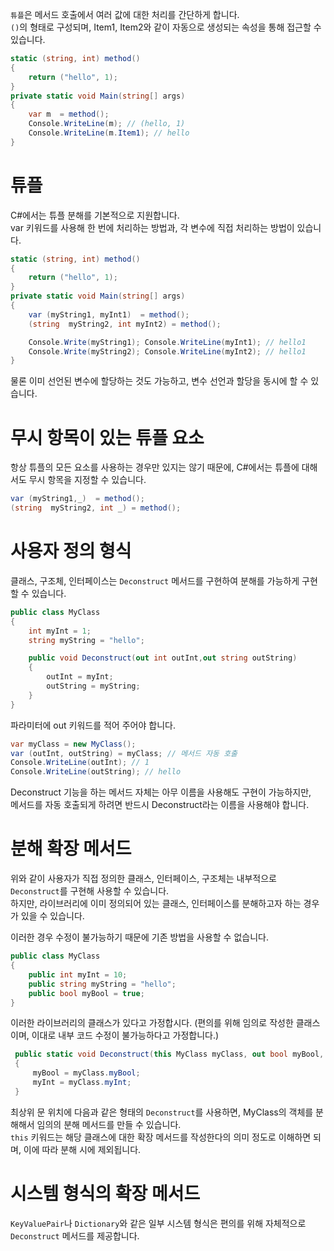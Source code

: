 `튜플`은 메서드 호출에서 여러 값에 대한 처리를 간단하게 합니다.  
`()`의 형태로 구성되며, Item1, Item2와 같이 자동으로 생성되는 속성을 통해 접근할 수 있습니다.  
```cs
static (string, int) method()
{
    return ("hello", 1);
}
private static void Main(string[] args)
{
    var m  = method();
    Console.WriteLine(m); // (hello, 1)
    Console.WriteLine(m.Item1); // hello
}
```

# 튜플
C#에서는 튜플 분해를 기본적으로 지원합니다.  
var 키워드를 사용해 한 번에 처리하는 방법과, 각 변수에 직접 처리하는 방법이 있습니다.
```cs
static (string, int) method()
{
    return ("hello", 1);
}
private static void Main(string[] args)
{
    var (myString1, myInt1)  = method();
    (string  myString2, int myInt2) = method();

    Console.Write(myString1); Console.WriteLine(myInt1); // hello1
    Console.Write(myString2); Console.WriteLine(myInt2); // hello1
}
```
물론 이미 선언된 변수에 할당하는 것도 가능하고, 변수 선언과 할당을 동시에 할 수 있습니다.  

# 무시 항목이 있는 튜플 요소
항상 튜플의 모든 요소를 사용하는 경우만 있지는 않기 때문에, C#에서는 튜플에 대해서도 무시 항목을 지정할 수 있습니다.  
```cs
var (myString1,_)  = method();
(string  myString2, int _) = method();
```

# 사용자 정의 형식
클래스, 구조체, 인터페이스는 `Deconstruct` 메서드를 구현하여 분해를 가능하게 구현할 수 있습니다.  
```cs
public class MyClass
{
    int myInt = 1;
    string myString = "hello";

    public void Deconstruct(out int outInt,out string outString)
    {
        outInt = myInt;
        outString = myString;
    }
}

```
파라미터에 out 키워드를 적어 주어야 합니다.
```cs
var myClass = new MyClass();
var (outInt, outString) = myClass; // 메서드 자동 호출
Console.WriteLine(outInt); // 1
Console.WriteLine(outString); // hello
```
Deconstruct 기능을 하는 메서드 자체는 아무 이름을 사용해도 구현이 가능하지만,  
메서드를 자동 호출되게 하려면 반드시 Deconstruct라는 이름을 사용해야 합니다.

# 분해 확장 메서드
위와 같이 사용자가 직접 정의한 클래스, 인터페이스, 구조체는 내부적으로 `Deconstruct`를 구현해 사용할 수 있습니다.   
하지만, 라이브러리에 이미 정의되어 있는 클래스, 인터페이스를 분해하고자 하는 경우가 있을 수 있습니다.

이러한 경우 수정이 불가능하기 때문에 기존 방법을 사용할 수 없습니다.    
```cs
public class MyClass
{
    public int myInt = 10;
    public string myString = "hello";
    public bool myBool = true;
}
```
이러한 라이브러리의 클래스가 있다고 가정합시다. (편의를 위해 임의로 작성한 클래스이며, 이대로 내부 코드 수정이 불가능하다고 가정합니다.)  
```cs
 public static void Deconstruct(this MyClass myClass, out bool myBool, out int myInt)
 {
     myBool = myClass.myBool;
     myInt = myClass.myInt;
 }
```
최상위 문 위치에 다음과 같은 형태의 `Deconstruct`를 사용하면, MyClass의 객체를 분해해서 임의의 분해 메서드를 만들 수 있습니다.    
`this` 키워드는 해당 클래스에 대한 확장 메서드를 작성한다의 의미 정도로 이해하면 되며, 이에 따라 분해 시에 제외됩니다. 

# 시스템 형식의 확장 메서드
`KeyValuePair`나 `Dictionary`와 같은 일부 시스템 형식은 편의를 위해 자체적으로 `Deconstruct` 메서드를 제공합니다.
